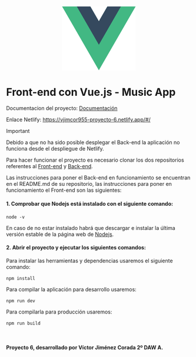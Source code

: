<p align="center">
  <a href="https://vuejs.org" target="_blank"><img src="https://raw.githubusercontent.com/vuejs/art/master/logo.svg" width="200" alt="Vue Logo"></a>
</p>

# Front-end con Vue.js - Music App

Documentacion del proyecto: [Documentación](/documentation/documentation.md)

Enlace Netlify: https://vjimcor955-proyecto-6.netlify.app/#/


> [!IMPORTANT]  
> Debido a que no ha sido posible desplegar el Back-end la aplicación no funciona desde el despliegue de Netlify.


Para hacer funcionar el proyecto es necesario clonar los dos repositorios referentes al [Front-end](https://github.com/vjimcor955/proyecto_6-backend.git) y [Back-end](https://github.com/vjimcor955/proyecto_6-backend.git).

Las instrucciones para poner el Back-end en funcionamiento se encuentran en el README.md de su repositorio, las instrucciones para poner en funcionamiento el Front-end son las siguientes:

#### 1. Comprobar que Nodejs está instalado con el siguiente comando:

```
node -v
```

En caso de no estar instalado habrá que descargar e instalar la última versión estable de la página web de [Nodejs](https://nodejs.org/en).

#### 2. Abrir el proyecto y ejecutar los siguientes comandos:

Para instalar las herramientas y dependencias usaremos el siguiente comando:
```
npm install
```

Para compilar la aplicación para desarrollo usaremos:
```
npm run dev
```

Para compilarla para producción usaremos:
```
npm run build
```

<br>

#### Proyecto 6, desarrollado por Víctor Jiménez Corada 2º DAW A.
